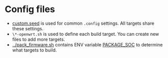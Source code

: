 # Config files

* [custom.seed](custom.seed) is used for common `.config` settings. All targets share these settings.
* `\*-openwrt.sh` is used to define each build target. You can create new files to add more targets.
* [../pack_firmware.sh](../pack_firmware.sh) contains ENV variable [PACKAGE_SOC](https://github.com/unifreq/openwrt_packit/blob/master/README.ACTION.md) to determine what targets to build.
